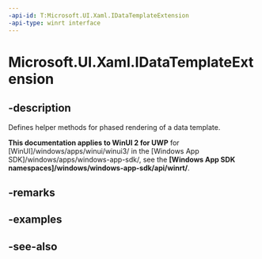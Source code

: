 ```yaml
---
-api-id: T:Microsoft.UI.Xaml.IDataTemplateExtension
-api-type: winrt interface
---
```


<!-- Interface syntax.
public interface IDataTemplateExtension : 
-->

# Microsoft.UI.Xaml.IDataTemplateExtension

## -description
Defines helper methods for phased rendering of a data template.

**This documentation applies to WinUI 2 for UWP** for [WinUI]/windows/apps/winui/winui3/ in the [Windows App SDK]/windows/apps/windows-app-sdk/, see the **[Windows App SDK namespaces]/windows/windows-app-sdk/api/winrt/**.

## -remarks

## -examples

## -see-also
